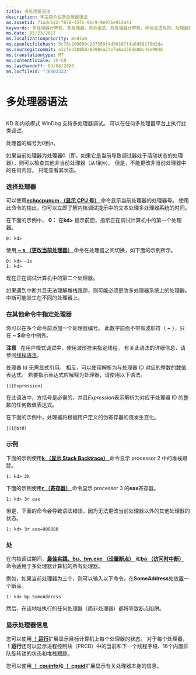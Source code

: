 ```yaml
---
title: 多处理器语法
description: 本主题介绍多处理器语法
ms.assetid: 71adc522-f078-457c-8bc9-9e971e914a41
keywords: 多处理器计算机，多处理器，命令语法，双处理器计算机，命令语法规则，处理器标识符
ms.date: 05/23/2017
ms.localizationpriority: medium
ms.openlocfilehash: 5c76c200699c287359f4d50167f4a8d58175b2da
ms.sourcegitcommit: e1cfed28850a8208ea27e7a6a336de88c48e9948
ms.translationtype: MT
ms.contentlocale: zh-CN
ms.lasthandoff: 03/06/2020
ms.locfileid: "78402333"
---
```

# <a name="multiprocessor-syntax"></a>多处理器语法


## <span id="ddk_multiprocessor_syntax_dbg"></span><span id="DDK_MULTIPROCESSOR_SYNTAX_DBG"></span>


KD 和内核模式 WinDbg 支持多处理器调试。 可以在任何多处理器平台上执行此类调试。

处理器的编号为0到*n*。

如果当前处理器为处理器0（即，如果它是当前导致调试器处于活动状态的处理器），则可以检查其他非当前处理器（从1到*n*）。 但是，不能更改非当前处理器中的任何内容。 只能查看其状态。

### <a name="span-idselecting_a_processorspanspan-idselecting_a_processorspanselecting-a-processor"></a><span id="selecting_a_processor"></span><span id="SELECTING_A_PROCESSOR"></span>选择处理器

可以使用[**echocpunum （显示 CPU 号）** ](-echocpunum--show-cpu-number-.md)命令显示当前处理器的处理器号。 使用此命令的输出，你可以立即了解内核调试提示中的文本处理多处理器系统的时间。

在下面的示例中， **0：** 在**kd&gt;** 提示前面，指示正在调试计算机中的第一个处理器。

```dbgcmd
0: kd>
```

使用[ **~ s （更改当前处理器）** ](-s--change-current-processor-.md)命令在处理器之间切换，如下面的示例所示。

```dbgcmd
0: kd> ~1s
1: kd>
```

现在正在调试计算机中的第二个处理器。

如果遇到中断并且无法理解堆栈跟踪，则可能必须更改多处理器系统上的处理器。 中断可能发生在不同的处理器上。

### <a name="span-idspecifying_processors_in_other_commandsspanspan-idspecifying_processors_in_other_commandsspanspecifying-processors-in-other-commands"></a><span id="specifying_processors_in_other_commands"></span><span id="SPECIFYING_PROCESSORS_IN_OTHER_COMMANDS"></span>在其他命令中指定处理器

你可以在多个命令前添加一个处理器编号。 此数字前面不带有波形符（ **~** ），只在 **~ S**命令中例外。

**注意**   在用户模式调试中，使用波形符来指定线程。 有关此语法的详细信息，请参阅[线程语法](thread-syntax.md)。

 

处理器 Id 无需显式引用。 相反，可以使用解析为与处理器 ID 对应的整数的数值表达式。 若要指示表达式应解释为处理器，请使用以下语法。

```dbgcmd
||[Expression]
```

在此语法中，方括号是必需的，并且*Expression*表示解析为对应于处理器 ID 的整数的任何数值表达式。

在下面的示例中，处理器将根据用户定义的伪寄存器的值发生变化。

```dbgcmd
||[@$t0]
```

### <a name="span-idexamplesspanspan-idexamplesspanexamples"></a><span id="examples"></span><span id="EXAMPLES"></span>示例

下面的示例使用[**k （显示 Stack Backtrace）** ](k--kb--kc--kd--kp--kp--kv--display-stack-backtrace-.md)命令显示 processor 2 中的堆栈跟踪。

```dbgcmd
1: kd> 2k 
```

下面的示例使用[**r （寄存器）** ](r--registers-.md)命令显示 processor 3 的**eax**寄存器。

```dbgcmd
1: kd> 3r eax 
```

但是，下面的命令会导致语法错误，因为无法更改当前处理器以外的其他处理器的状态。

```dbgcmd
1: kd> 3r eax=808080 
```

### <a name="span-idbreakpointsspanspan-idbreakpointsspanbreakpoints"></a><span id="breakpoints"></span><span id="BREAKPOINTS"></span>处

在内核调试期间，[**最佳实践、bu、bm.exe （设置断点）** ](bp--bu--bm--set-breakpoint-.md)和[**ba （访问时中断）** ](ba--break-on-access-.md)命令适用于多处理器计算机的所有处理器。

例如，如果当前处理器为三个，则可以输入以下命令，在**SomeAddress**处放置一个断点。

```dbgcmd
1: kd> bp SomeAddress 
```

然后，在该地址执行的任何处理器（而非处理器）都将导致断点陷阱。

### <a name="span-iddisplaying_processor_informationspanspan-iddisplaying_processor_informationspandisplaying-processor-information"></a><span id="displaying_processor_information"></span><span id="DISPLAYING_PROCESSOR_INFORMATION"></span>显示处理器信息

您可以使用[ **！运行**](-running.md)扩展显示目标计算机上每个处理器的状态。 对于每个处理器， **！运行**还可以显示进程控制块（PRCB）中的当前和下一个线程字段、16个内置排队旋转锁的状态和堆栈跟踪。

您可以使用[ **！ cpuinfo**](-cpuinfo.md)和[ **！ cpuid**](-cpuid.md)扩展显示有关处理器本身的信息。

 

 





